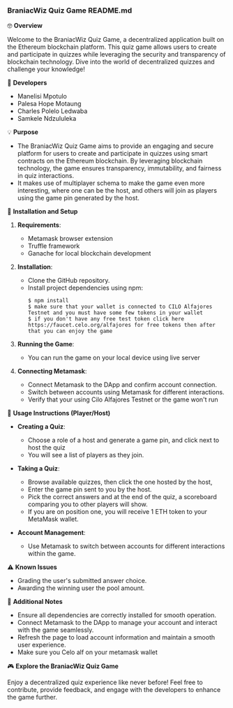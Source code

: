 ### BraniacWiz Quiz Game README.md

🤓 **Overview**

Welcome to the BraniacWiz Quiz Game, a decentralized application built on the Ethereum blockchain platform. This quiz game allows users to create and participate in quizzes while leveraging the security and transparency of blockchain technology. Dive into the world of decentralized quizzes and challenge your knowledge!

👥 **Developers**

- Manelisi Mpotulo
- Palesa Hope Motaung
- Charles Polelo Ledwaba
- Samkele Ndzululeka

💡 **Purpose**

- The BraniacWiz Quiz Game aims to provide an engaging and secure platform for users to create and participate in quizzes using smart contracts on the Ethereum blockchain. By leveraging blockchain technology, the game ensures transparency, immutability, and fairness in quiz interactions.
- It makes use of multiplayer schema to make the game even more interesting, where one can be the host, and others will join as players using the game pin generated by the host.

🔧 **Installation and Setup**

1. **Requirements**:
   - Metamask browser extension
   - Truffle framework
   - Ganache for local blockchain development

2. **Installation**:
   - Clone the GitHub repository.
   - Install project dependencies using npm:
     ```
     $ npm install
     $ make sure that your wallet is connected to CILO Alfajores Testnet and you must have some few tokens in your wallet
     $ if you don't have any free test token click here https://faucet.celo.org/alfajores for free tokens then after that you can enjoy the game
     ``` 

3. **Running the Game**:
   - You can run the game on your local device using live server

4. **Connecting Metamask**:
   - Connect Metamask to the DApp and confirm account connection.
   - Switch between accounts using Metamask for different interactions.
   - Verify that your using Cilo Alfajores Testnet or the game won't run

🎲 **Usage Instructions (Player/Host)**

- **Creating a Quiz**:
  - Choose a role of a host and generate a game pin, and click next to host the quiz
  - You will see a list of players as they join.

- **Taking a Quiz**:
  - Browse available quizzes, then click the one hosted by the host,
  - Enter the game pin sent to you by the host.
  - Pick the correct answers and at the end of the quiz, a scoreboard comparing you to other players will show.
  - If you are on position one, you will receive 1 ETH token to your MetaMask wallet.

- **Account Management**:
  - Use Metamask to switch between accounts for different interactions within the game.

⚠️ **Known Issues**

- Grading the user's submitted answer choice.
- Awarding the winning user the pool amount.

📝 **Additional Notes**

- Ensure all dependencies are correctly installed for smooth operation.
- Connect Metamask to the DApp to manage your account and interact with the game seamlessly.
- Refresh the page to load account information and maintain a smooth user experience.
- Make sure you Celo alf on your metamask wallet

🎮 **Explore the BraniacWiz Quiz Game**

Enjoy a decentralized quiz experience like never before! Feel free to contribute, provide feedback, and engage with the developers to enhance the game further.